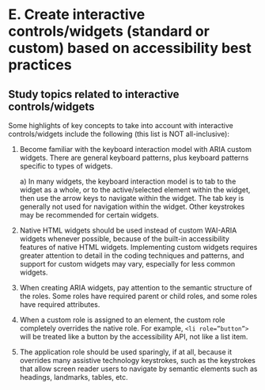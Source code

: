 # E. Create interactive controls/widgets (standard or custom) based on accessibility best practices
## Study topics related to interactive controls/widgets
Some highlights of key concepts to take into account with interactive controls/widgets include the following (this list is NOT all-inclusive):
1. Become familiar with the keyboard interaction model with ARIA custom widgets. There are general keyboard patterns, plus keyboard patterns specific to types of widgets.

    a) In many widgets, the keyboard interaction model is to tab to the widget as a whole, or to the active/selected element within the widget, then use the arrow keys to navigate within the widget. The tab key is generally not used for navigation within the widget. Other keystrokes may be recommended for certain widgets.
2. Native HTML widgets should be used instead of custom WAI-ARIA widgets whenever possible, because of the built-in accessibility features of native HTML widgets. Implementing custom widgets requires greater attention to detail in the coding techniques and patterns, and support for custom widgets may vary, especially for less common widgets.
3. When creating ARIA widgets, pay attention to the semantic structure of the roles. Some roles have required parent or child roles, and some roles have required attributes.
4. When a custom role is assigned to an element, the custom role completely overrides the native role. For example, `<li role=”button”>` will be treated like a button by the accessibility API, not like a list item.
5. The application role should be used sparingly, if at all, because it overrides many assistive technology keystrokes, such as the keystrokes that allow screen reader users to navigate by semantic elements such as headings, landmarks, tables, etc.
